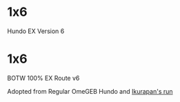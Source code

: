 # 1x6
Hundo EX Version 6

# 1x6
BOTW 100% EX Route v6

Adopted from Regular OmeGEB Hundo and [Ikurapan's run](https://www.speedrun.com/botw/runs/z0drw38y)

